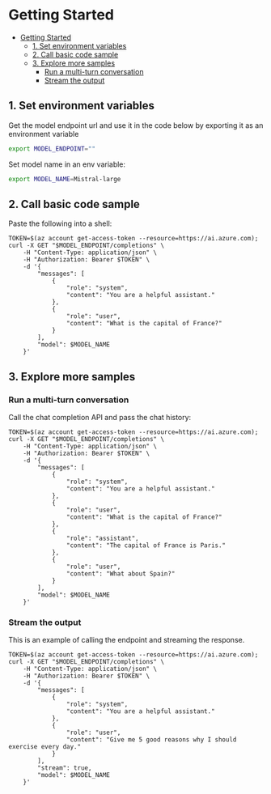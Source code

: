 

# Getting Started

- [Getting Started](#getting-started)
  - [1. Set environment variables](#1-set-environment-variables)
  - [2. Call basic code sample](#2-call-basic-code-sample)
  - [3. Explore more samples](#3-explore-more-samples)
    - [Run a multi-turn conversation](#run-a-multi-turn-conversation)
    - [Stream the output](#stream-the-output)

## 1. Set environment variables
Get the model endpoint url and use it in the code below by exporting it as an environment variable

```bash
export MODEL_ENDPOINT=""
```

Set model name in an env variable:

```bash
export MODEL_NAME=Mistral-large
```

## 2. Call basic code sample

Paste the following into a shell:


```console
TOKEN=$(az account get-access-token --resource=https://ai.azure.com);
curl -X GET "$MODEL_ENDPOINT/completions" \
    -H "Content-Type: application/json" \
    -H "Authorization: Bearer $TOKEN" \
    -d '{
        "messages": [
            {
                "role": "system",
                "content": "You are a helpful assistant."
            },
            {
                "role": "user",
                "content": "What is the capital of France?"
            }
        ],
        "model": $MODEL_NAME
    }'
```


## 3. Explore more samples


### Run a multi-turn conversation

Call the chat completion API and pass the chat history:


```console
TOKEN=$(az account get-access-token --resource=https://ai.azure.com);
curl -X GET "$MODEL_ENDPOINT/completions" \
    -H "Content-Type: application/json" \
    -H "Authorization: Bearer $TOKEN" \
    -d '{
        "messages": [
            {
                "role": "system",
                "content": "You are a helpful assistant."
            },
            {
                "role": "user",
                "content": "What is the capital of France?"
            },
            {
                "role": "assistant",
                "content": "The capital of France is Paris."
            },
            {
                "role": "user",
                "content": "What about Spain?"
            }
        ],
        "model": $MODEL_NAME
    }'
```


### Stream the output

This is an example of calling the endpoint and streaming the response.


```console
TOKEN=$(az account get-access-token --resource=https://ai.azure.com);
curl -X GET "$MODEL_ENDPOINT/completions" \
    -H "Content-Type: application/json" \
    -H "Authorization: Bearer $TOKEN" \
    -d '{
        "messages": [
            {
                "role": "system",
                "content": "You are a helpful assistant."
            },
            {
                "role": "user",
                "content": "Give me 5 good reasons why I should exercise every day."
            }
        ],
        "stream": true,
        "model": $MODEL_NAME
    }'
```

